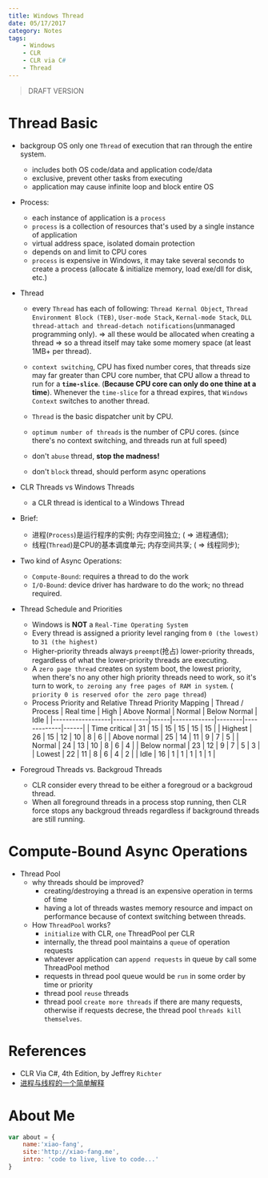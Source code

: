 ```yaml
---
title: Windows Thread
date: 05/17/2017
category: Notes
tags:
    - Windows
    - CLR
    - CLR via C#
    - Thread
---
```


> DRAFT VERSION

# Thread Basic
-   backgroup
    OS only one `Thread` of execution that ran through the entire system.
    - includes both OS code/data and application code/data
    - exclusive, prevent other tasks from executing
    - application may cause infinite loop and block entire OS

-   Process:
    - each instance of application is a `process`
    - `process` is a collection of resources that's used by a single instance of application
    - virtual address space, isolated domain protection
    - depends on and limit to CPU cores
    - `process` is expensive in Windows, it may take several seconds to create a process (allocate & initialize memory, load exe/dll for disk, etc.)

-   Thread
    - every `Thread` has each of following: `Thread Kernal Object`, `Thread Environment Block (TEB)`, `User-mode Stack`, `Kernal-mode Stack`, `DLL thread-attach and thread-detach notifications`(unmanaged programming only). => all these would be allocated when creating a thread => so a thread itself may take some momery space (at least 1MB+ per thread).

    - `context switching`, CPU has fixed number cores, that threads size may far greater than CPU core number, that CPU allow a thread to run for a **`time-slice`**. (__Because CPU core can only do one thine at a time__). Whenever the `time-slice` for a thread expires, that `Windows Context` switches to another thread.
    - `Thread` is the basic dispatcher unit by CPU.
    - `optimum number of threads` is the number of CPU cores. (since there's no context switching, and threads run at full speed)
    - don't `abuse` thread, __stop the madness!__
    - don't `block` thread, should perform async operations

-   CLR Threads vs Windows Threads
    - a CLR thread is identical to a Windows Thread

-   Brief:
    - 进程(`Process`)是运行程序的实例; 内存空间独立; ( => 进程通信);
    - 线程(`Thread`)是CPU的基本调度单元; 内存空间共享; ( => 线程同步);

-   Two kind of Async Operations:
    - `Compute-Bound`:  requires a thread to do the work
    - `I/O-Bound`:  device driver has hardware to do the work; no thread required.

-   Thread Schedule and Priorities
    - Windows is **NOT** a `Real-Time Operating System`
    - Every thread is assigned a priority level ranging from `0 (the lowest)` to `31 (the highest)`
    - Higher-priority threads always `preempt`(抢占) lower-priority threads, regardless of what the lower-priority threads are executing.
    - A `zero page thread` creates on system boot, the lowest priority, when there's no any other high priority threads need to work, so it's turn to work, `to zeroing any free pages of RAM in system`. ( `priority 0 is reserved ofor the zero page thread`)
    -  Process Priority and Relative Thread Priority Mapping
        | Thread / Process | Real time | High | Above Normal | Normal | Below Normal | Idle |
        |------------------|-----------|------|-------------|--------|-------------|------|
        | Time critical | 31 | 15 | 15 | 15 | 15 | 15 |
        | Highest | 26 | 15 | 12 | 10 | 8 | 6 |
        | Above normal | 25 | 14 | 11 | 9 | 7 | 5 |
        | Normal | 24 | 13 | 10 | 8 | 6 | 4 |
        | Below normal | 23 | 12 | 9 | 7 | 5 | 3 |
        | Lowest | 22 | 11 | 8 | 6 | 4 | 2 |
        | Idle | 16 | 1 | 1 | 1 | 1 | 1 |

-   Foregroud Threads vs. Backgroud Threads
    -  CLR consider every thread to be either a foregroud or a backgroud thread.
    -  When all foreground threads in a process stop running, then CLR force stops any backgroud threads regardless if background threads are still running.

# Compute-Bound Async Operations

-   Thread Pool
    - why threads should be improved?
        -   creating/destroying a thread is an expensive operation in terms of time
        -   having a lot of threads wastes memory resource and impact on performance because of context switching between threads.
    - How `ThreadPool` works?
        - `initialize` with CLR, `one` ThreadPool per CLR
        - internally, the thread pool maintains a `queue` of operation requests
        - whatever application can `append requests` in queue by call some ThreadPool method
        - requests in thread pool queue would be `run` in some order by time or priority
        - thread pool `reuse` threads
        - thread pool `create more threads` if there are many requests, otherwise if requests decrese, the thread pool `threads kill themselves`.


# References

- CLR Via C#, 4th Edition, by Jeffrey `Richter`
- [进程与线程的一个简单解释](http://www.ruanyifeng.com/blog/2013/04/processes_and_threads.html)

# About Me

```javascript
var about = {
    name:'xiao-fang',
    site:'http://xiao-fang.me',
    intro: 'code to live, live to code...'
}
```